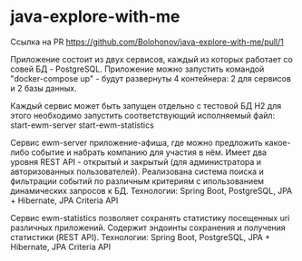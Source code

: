 # java-explore-with-me
Ссылка на PR
https://github.com/Bolohonov/java-explore-with-me/pull/1

Приложение состоит из двух сервисов, каждый из которых работает со совей БД - PostgreSQL.
Приложение можно запустить командой "docker-compose up" - будут развернуты 4 контейнера: 2 для сервисов и 2 базы данных.

Каждый сервис может быть запущен отдельно с тестовой БД H2 для этого необходимо запустить
соответствующий исполняемый файл:
start-ewm-server
start-ewm-statistics

Сервис ewm-server приложение-афиша, где можно предложить какое-либо событие и набрать компанию для участия в нём.
Имеет два уровня REST API - открытый и закрытый (для администратора и авторизованных пользователей).
Реализована система поиска и фильтрации событий по различным критериям с ипользованием динамических запросов к БД.
Технологии: Spring Boot, PostgreSQL, JPA + Hibernate, JPA Criteria API

Сервис ewm-statistics позволяет сохранять статистику посещенных uri различных приложений.
Содержит эндоинты сохранения и получения статистики (REST API).
Технологии: Spring Boot, PostgreSQL, JPA + Hibernate, JPA Criteria API
